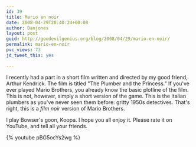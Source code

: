 ```yaml
---
id: 39
title: Mario en noir
date: 2008-04-29T20:40:24+00:00
author: Danjones
layout: post
guid: http://goodevilgenius.org/blog/2008/04/29/mario-en-noir/
permalink: mario-en-noir
pvc_views: 73
jd_tweet_this: yes

---
```

I recently had a part in a short film written and directed by my good friend, Arthur Kendrick. The film is titled "The Plumber and the Princess." If you've ever played Mario Brothers, you already know the basic plotline of the film. This is not, however, simply a short version of the game. This is the Italian plumbers as you've never seen them before: gritty 1950s detectives. That's right, this is a _film noir_ version of Mario Brothers.

I play Bowser's goon, Koopa. I hope you all enjoy it. Please rate it on YouTube, and tell all your friends.

{% youtube pBG5ocYs2wg %}
